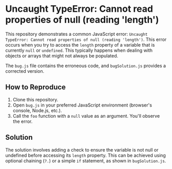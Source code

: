 # Uncaught TypeError: Cannot read properties of null (reading 'length')

This repository demonstrates a common JavaScript error: `Uncaught TypeError: Cannot read properties of null (reading 'length')`.  This error occurs when you try to access the `length` property of a variable that is currently `null` or `undefined`. This typically happens when dealing with objects or arrays that might not always be populated.

The `bug.js` file contains the erroneous code, and `bugSolution.js` provides a corrected version.

## How to Reproduce

1. Clone this repository.
2. Open `bug.js` in your preferred JavaScript environment (browser's console, Node.js, etc.).
3. Call the `foo` function with a `null` value as an argument.  You'll observe the error.

## Solution

The solution involves adding a check to ensure the variable is not null or undefined before accessing its `length` property. This can be achieved using optional chaining (`?.`) or a simple `if` statement, as shown in `bugSolution.js`.